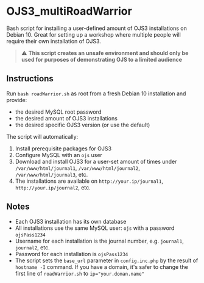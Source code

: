 # OJS3_multiRoadWarrior
Bash script for installing a user-defined amount of OJS3 installations on Debian 10. Great for setting up a workshop where multiple people will require their own installation of OJS3.

> :warning: **This script creates an unsafe environment and should only be used for purposes of demonstrating OJS to a limited audience**

## Instructions

Run `bash roadWarrior.sh` as root from a fresh Debian 10 installation and provide:

- the desired MySQL root password
- the desired amount of OJS3 installations
- the desired specific OJS3 version (or use the default)

The script will automatically:

1. Install prerequisite packages for OJS3
2. Configure MySQL with an `ojs` user
3. Download and install OJS3 for a user-set amount of times under `/var/www/html/journal1`, `/var/www/html/journal2`, `/var/www/html/journal3`, etc.
4. The installations are available on `http://your.ip/journal1`, `http://your.ip/journal2`, etc.

## Notes

- Each OJS3 installation has its own database
- All installations use the same MySQL user: `ojs` with a password `ojsPass1234`
- Username for each installation is the journal number, e.g. `journal1`, `journal2`, etc.
- Password for each installation is `ojsPass1234`
- The script sets the `base_url` parameter in `config.inc.php` by the result of `hostname -I` command. If you have a domain, it's safer to change the first line of `roadWarrior.sh` to `ip="your.doman.name"`

